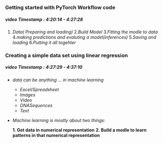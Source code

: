 ### Getting started with PyTorch Workflow code 
##### **video Timestamp :** **4:20:14 - 4:27:28**


1. *Data( Preparing and loading)*
2.*Build Model*
3.*Fitting the modle to data*
4.*making predictions and evaluting a model(inferences)*
5.*Saving and loading*
6.*Putting it all togehter*

### Creating a simple data set using linear regression
##### **video Timestamp :** **4:27:29 - 4:37:10**

*
    *data can be anything ... in machine learning*
    - $Excel/Spreadsheet$
    - $Images$
    - $Video$
    - $DNA Sequences$
    - $Text$
*
    *Machine learning is mostly about two things:*

    **1. Get data in numerical representation**
    **2. Build a modle to learn patterns in that numerical representation**